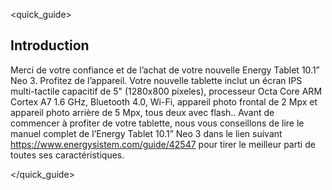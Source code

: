 <quick_guide> 

## Introduction

Merci de votre confiance et de l’achat de votre nouvelle Energy Tablet 10.1” Neo 3. Profitez de l’appareil. Votre nouvelle tablette inclut un écran IPS multi-tactile capacitif de 5" (1280x800 píxeles), processeur Octa Core ARM Cortex A7 1.6 GHz, Bluetooth 4.0, Wi-Fi, appareil photo frontal de 2 Mpx et appareil photo arrière de 5 Mpx, tous deux avec flash.. Avant de commencer à profiter de votre tablette, nous vous conseillons de lire le manuel complet de l’Energy Tablet 10.1” Neo 3 dans le lien suivant https://www.energysistem.com/guide/42547 pour tirer le meilleur parti de toutes ses caractéristiques.

</quick_guide>


